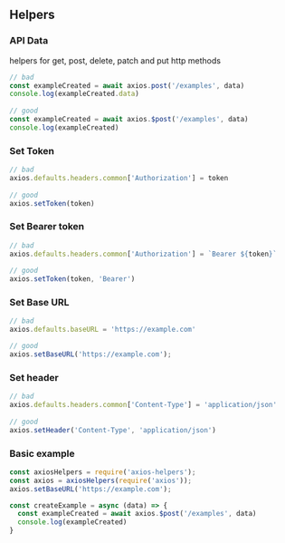 ## Helpers

### API Data
helpers for get, post, delete, patch and put http methods

```js
// bad
const exampleCreated = await axios.post('/examples', data)
console.log(exampleCreated.data)
  
// good
const exampleCreated = await axios.$post('/examples', data)
console.log(exampleCreated)
```


### Set Token

```js
// bad
axios.defaults.headers.common['Authorization'] = token
  
// good
axios.setToken(token)
```

### Set Bearer token
```js
// bad
axios.defaults.headers.common['Authorization'] = `Bearer ${token}`
  
// good
axios.setToken(token, 'Bearer')
```

### Set Base URL
```js
// bad
axios.defaults.baseURL = 'https://example.com'

// good
axios.setBaseURL('https://example.com');
```



### Set header
```js
// bad
axios.defaults.headers.common['Content-Type'] = 'application/json'
  
// good
axios.setHeader('Content-Type', 'application/json')
```



### Basic example
```js
const axiosHelpers = require('axios-helpers');
const axios = axiosHelpers(require('axios'));
axios.setBaseURL('https://example.com');

const createExample = async (data) => {
  const exampleCreated = await axios.$post('/examples', data)
  console.log(exampleCreated)
}
```